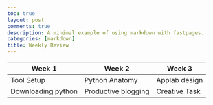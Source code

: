 ```yaml
---
toc: true
layout: post
comments: true
description: A minimal example of using markdown with fastpages.
categories: [markdown]
title: Weekly Review
---
```


| Week 1  | Week 2 | Week 3 |
| ------------- | ------------- | ------------- |
| Tool Setup  | Python Anatomy  | Applab design |
| Downloading python  | Productive blogging  | Creative Task |

